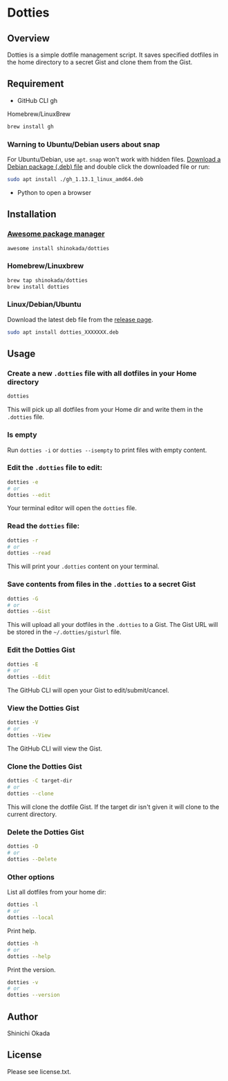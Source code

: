 # Dotties

## Overview

Dotties is a simple dotfile management script.
It saves specified dotfiles in the home directory to a secret Gist and clone them from the Gist.

## Requirement

- GitHub CLI gh

Homebrew/LinuxBrew

```sh
brew install gh
```

### Warning to Ubuntu/Debian users about snap

For Ubuntu/Debian, use `apt`. `snap` won't work with hidden files.
[Download a Debian package (.deb) file](https://github.com/cli/cli/releases) and double click the downloaded file or run:

```sh
sudo apt install ./gh_1.13.1_linux_amd64.deb
```

- Python to open a browser

## Installation

### [Awesome package manager](https://github.com/shinokada/awesome)

```sh
awesome install shinokada/dotties
```

### Homebrew/Linuxbrew

```sh
brew tap shinokada/dotties
brew install dotties
```

### Linux/Debian/Ubuntu

Download the latest deb file from the [release page](https://github.com/shinokada/dotties/releases).

```sh
sudo apt install dotties_XXXXXXX.deb
```

## Usage

### Create a new `.dotties` file with all dotfiles in your Home directory

```sh
dotties
```

This will pick up all dotfiles from your Home dir and write them in the `.dotties` file.

### Is empty

Run `dotties -i` or `dotties --isempty` to print files with empty content.

### Edit the `.dotties` file to edit:

```sh
dotties -e
# or
dotties --edit
```

Your terminal editor will open the `dotties` file.

### Read the `dotties` file:

```sh
dotties -r
# or
dotties --read
```

This will print your `.dotties` content on your terminal.

### Save contents from files in the `.dotties` to a secret Gist

```sh
dotties -G
# or
dotties --Gist
```

This will upload all your dotfiles in the `.dotties` to a Gist.
The Gist URL will be stored in the `~/.dotties/gisturl` file.

### Edit the Dotties Gist

```sh
dotties -E
# or
dotties --Edit
```

The GitHub CLI will open your Gist to edit/submit/cancel.

### View the Dotties Gist

```sh
dotties -V
# or
dotties --View
```

The GitHub CLI will view the Gist.

### Clone the Dotties Gist

```sh
dotties -C target-dir
# or
dotties --clone
```

This will clone the dotfile Gist. If the target dir isn't given it will clone to the current directory.

### Delete the Dotties Gist

```sh
dotties -D
# or
dotties --Delete
```

### Other options

List all dotfiles from your home dir:

```sh
dotties -l
# or
dotties --local
```

Print help.

```sh
dotties -h
# or
dotties --help
```

Print the version.

```sh
dotties -v
# or
dotties --version
```

## Author

Shinichi Okada

## License

Please see license.txt.
